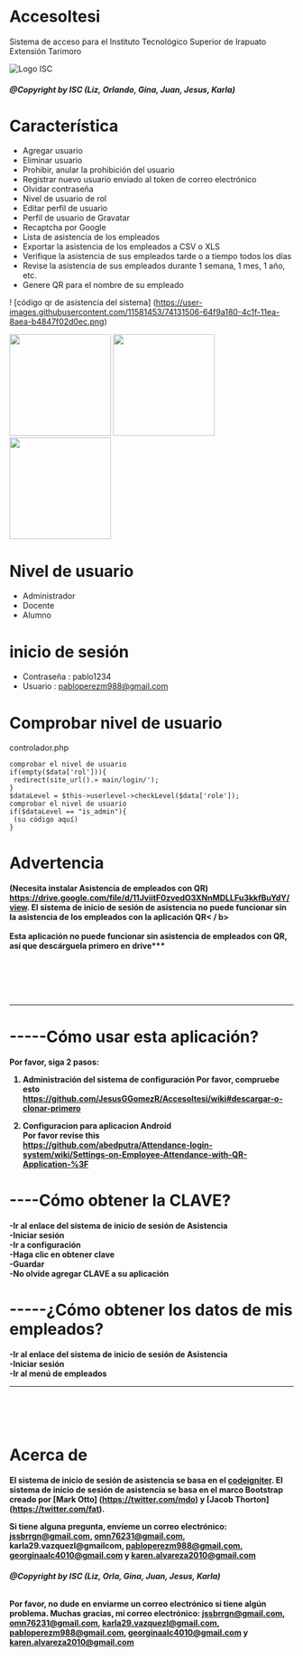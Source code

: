 # AccesoItesi 
Sistema de acceso para el Instituto Tecnológico Superior de Irapuato Extensión Tarimoro

![Logo ISC](https://avatars.githubusercontent.com/u/83792380?s=400&u=282c0cb1ad15ed6222e0f09c08b6db7e80838324&v=4 "ISC")
###### ***@Copyright by ISC (Liz, Orlando, Gina, Juan, Jesus, Karla)***


# Característica
- Agregar usuario
- Eliminar usuario
- Prohibir, anular la prohibición del usuario
- Registrar nuevo usuario enviado al token de correo electrónico
- Olvidar contraseña
- Nivel de usuario de rol
- Editar perfil de usuario
- Perfil de usuario de Gravatar
- Recaptcha por Google
- Lista de asistencia de los empleados
- Exportar la asistencia de los empleados a CSV o XLS
- Verifique la asistencia de sus empleados tarde o a tiempo todos los días
- Revise la asistencia de sus empleados durante 1 semana, 1 mes, 1 año, etc.
- Genere QR para el nombre de su empleado

! [código qr de asistencia del sistema] (https://user-images.githubusercontent.com/11581453/74131506-64f9a180-4c1f-11ea-8aea-b4847f02d0ec.png)

<img src="https://pps.whatsapp.net/v/t61.24694-24/166729456_1015110895775337_3672655914390553945_n.jpg?ccb=11-4&oh=f2008752cf5a4ff6e09c928dada48177&oe=62943404" width="180"> 
<img src="https://cdn.pixabay.com/photo/2022/05/18/04/12/04-12-11-33_960_720.jpg" width="180"> 
<img src="https://cdn.pixabay.com/photo/2022/05/18/04/12/04-12-17-462_960_720.jpg" width="180">


# Nivel de usuario
- Administrador
- Docente
- Alumno


# inicio de sesión
- Contraseña : pablo1234
- Usuario : pabloperezm988@gmail.com

# Comprobar nivel de usuario
controlador.php
```
comprobar el nivel de usuario
if(empty($data['rol'])){
 redirect(site_url().» main/login/');
}
$dataLevel = $this->userlevel->checkLevel($data['role']);
comprobar el nivel de usuario
if($dataLevel == "is_admin"){
 (su código aquí)
}
```
# Advertencia
<b> (Necesita instalar Asistencia de empleados con QR) https://drive.google.com/file/d/11JviitF0zvedO3XNnMDLLFu3kkfBuYdY/view. El sistema de inicio de sesión de asistencia no puede funcionar sin la asistencia de los empleados con la aplicación QR< / b>
<br><br>
Esta aplicación no puede funcionar sin asistencia de empleados con QR, así que descárguela primero en drive***
<br><br>


<br>
<br>
<br>

----------------------------------------------------------------------------------------------------------------------------------------

# -----Cómo usar esta aplicación?
Por favor, siga 2 pasos:<br>
1. Administración del sistema de configuración
Por favor, compruebe esto<br>
https://github.com/JesusGGomezR/AccesoItesi/wiki#descargar-o-clonar-primero<br>

2. Configuracion para aplicacion Android <br>
Por favor revise this<br>
https://github.com/abedputra/Attendance-login-system/wiki/Settings-on-Employee-Attendance-with-QR-Application-%3F

# ----Cómo obtener la CLAVE?
-Ir al enlace del sistema de inicio de sesión de Asistencia<br>
-Iniciar sesión<br>
-Ir a configuración<br>
-Haga clic en obtener clave<br>
-Guardar<br>
-No olvide agregar CLAVE a su aplicación<br>

# -----¿Cómo obtener los datos de mis empleados?
-Ir al enlace del sistema de inicio de sesión de Asistencia<br>
-Iniciar sesión<br>
-Ir al menú de empleados<br>

----------------------------------------------------------------------------------------------------------------------------------------

<br>
<br>
<br>

# Acerca de
El sistema de inicio de sesión de asistencia se basa en el [codeigniter](https://github.com/bcit-ci/CodeIgniter). El sistema de inicio de sesión de asistencia se basa en el marco Bootstrap creado por [Mark Otto] (https://twitter.com/mdo) y [Jacob Thorton] (https://twitter.com/fat).

Si tiene alguna pregunta, envíeme un correo electrónico: jssbrrgn@gmail.com, omn76231@gmail.com, karla29.vazquezl@gmailcom, pabloperezm988@gmail.com, georginaalc4010@gmail.com y karen.alvareza2010@gmail.com



###### ***@Copyright by ISC (Liz, Orla, Gina, Juan, Jesus, Karla)***

Por favor, no dude en enviarme un correo electrónico si tiene algún problema.
Muchas gracias, mi correo electrónico: jssbrrgn@gmail.com, omn76231@gmail.com, karla29.vazquezl@gmail.com, pabloperezm988@gmail.com, georginaalc4010@gmail.com y karen.alvareza2010@gmail.com
